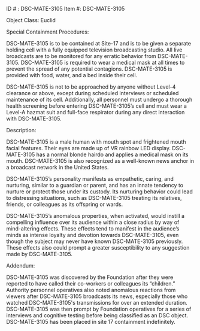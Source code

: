 ID # : DSC-MATE-3105
Item #: DSC-MATE-3105

Object Class: Euclid

Special Containment Procedures:

DSC-MATE-3105 is to be contained at Site-17 and is to be given a separate holding cell with a fully equipped television broadcasting studio. All live broadcasts are to be monitored for any erratic behavior from DSC-MATE-3105. DSC-MATE-3105 is required to wear a medical mask at all times to prevent the spread of any potential contagions. DSC-MATE-3105 is provided with food, water, and a bed inside their cell.

DSC-MATE-3105 is not to be approached by anyone without Level-4 clearance or above, except during scheduled interviews or scheduled maintenance of its cell. Additionally, all personnel must undergo a thorough health screening before entering DSC-MATE-3105’s cell and must wear a Level-A hazmat suit and full-face respirator during any direct interaction with DSC-MATE-3105.

Description:

DSC-MATE-3105 is a male human with mouth spot and frightened mouth facial features. Their eyes are made up of VR rainbow LED display. DSC-MATE-3105 has a normal blonde hairdo and applies a medical mask on its mouth. DSC-MATE-3105 is also recognized as a well-known news anchor in a broadcast network in the United States. 

DSC-MATE-3105’s personality manifests as empathetic, caring, and nurturing, similar to a guardian or parent, and has an innate tendency to nurture or protect those under its custody. Its nurturing behavior could lead to distressing situations, such as DSC-MATE-3105 treating its relatives, friends, or colleagues as its offspring or wards.

DSC-MATE-3105’s anomalous properties, when activated, would instill a compelling influence over its audience within a close radius by way of mind-altering effects. These effects tend to manifest in the audience’s minds as intense loyalty and devotion towards DSC-MATE-3105, even though the subject may never have known DSC-MATE-3105 previously. These effects also could prompt a greater susceptibility to any suggestion made by DSC-MATE-3105. 

Addendum:

DSC-MATE-3105 was discovered by the Foundation after they were reported to have called their co-workers or colleagues its “children.” Authority personnel operatives also noted anomalous reactions from viewers after DSC-MATE-3105 broadcasts its news, especially those who watched DSC-MATE-3105's transmissions for over an extended duration. DSC-MATE-3105 was then prompt by Foundation operatives for a series of interviews and cognitive testing before being classified as an DSC object. DSC-MATE-3105 has been placed in site 17 containment indefinitely.